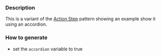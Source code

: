 ### Description
This is a variant of the [Action Step](./?p=molecules-action-step) pattern showing an example show it using an accordion.

### How to generate
* set the `accordion` variable to true
